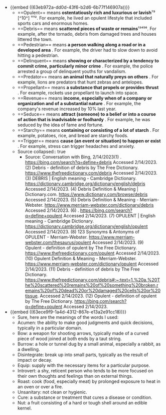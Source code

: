 - {{embed ((63eb972a-dd0d-43f6-b2d6-6b77f146907a))}}
	- ==Opulent== means **ostentatiously rich and luxurious or lavish**⁷⁹ [^10^] ¹¹¹². For example, he lived an opulent lifestyle that included sports cars and enormous homes.
	- ==Debris== means **scattered pieces of waste or remains**¹³⁴⁵⁶. For example, after the tornado, debris from damaged trees and houses littered the town.
	- ==Pedestrian== means **a person walking along a road or in a developed area**    . For example, the driver had to slow down to avoid hitting a pedestrian.
	- ==Delinquent== means **showing or characterized by a tendency to commit crime, particularly minor crime**    . For example, the police arrested a group of delinquent youths for vandalism.
	- ==Predator== means **an animal that naturally preys on others**    . For example, lions are predators that hunt zebras and antelopes.
	- ==Propellant== means **a substance that propels or provides thrust**    . For example, rockets use propellant to launch into space.
	- ==Revenue== means **income, especially when of a company or organization and of a substantial nature**    . For example, the company's revenue increased by 10% last year.
	- ==Seduce== means **attract (someone) to a belief or into a course of action that is inadvisable or foolhardy**    . For example, he was seduced by the idea of fame and fortune.
	- ==Starchy== means **containing or consisting of a lot of starch**    . For example, potatoes, rice, and bread are starchy foods.
	- ==Trigger== means **cause (an event or situation) to happen or exist**    . For example, stress can trigger headaches and anxiety.
	- Source
	  collapsed:: true
		- Source: Conversation with Bing, 2/14/2023(1) . https://bing.com/search?q=define+debris Accessed 2/14/2023.
		  (2) Debris - definition of debris by The Free Dictionary. https://www.thefreedictionary.com/debris Accessed 2/14/2023.
		  (3) DEBRIS | English meaning - Cambridge Dictionary. https://dictionary.cambridge.org/dictionary/english/debris Accessed 2/14/2023.
		  (4) Debris Definition & Meaning | Dictionary.com. https://www.dictionary.com/browse/debris Accessed 2/14/2023.
		  (5) Debris Definition & Meaning - Merriam-Webster. https://www.merriam-webster.com/dictionary/debris Accessed 2/14/2023.
		  (6) . https://bing.com/search?q=define+opulent Accessed 2/14/2023.
		  (7) OPULENT | English meaning - Cambridge Dictionary. https://dictionary.cambridge.org/dictionary/english/opulent Accessed 2/14/2023.
		  (8) 123 Synonyms & Antonyms of OPULENT - Merriam-Webster. https://www.merriam-webster.com/thesaurus/opulent Accessed 2/14/2023.
		  (9) Opulent - definition of opulent by The Free Dictionary. https://www.thefreedictionary.com/opulent Accessed 2/14/2023.
		  (10) Opulent Definition & Meaning - Merriam-Webster. https://www.merriam-webster.com/dictionary/opulent Accessed 2/14/2023.
		  (11) Debris - definition of debris by The Free Dictionary. https://www.thefreedictionary.com/debris#:~:text=1.%20a.%20The%20scattered%20remains%20of%20something%20broken,remains%20of%20dead%20or%20damaged%20cells%20or%20tissue. Accessed 2/14/2023.
		  (12) Opulent - definition of opulent by The Free Dictionary. https://bing.com/search?q=define+opulent Accessed 2/14/2023.
- {{embed ((63ece9f9-1a4d-4312-867e-e13a2e91cc18))}}
	- Sure, here are the meanings of the words I used:
	- Acumen: the ability to make good judgments and quick decisions, typically in a particular domain.
	- Bow: a weapon for shooting arrows, typically made of a curved piece of wood joined at both ends by a taut string.
	- Burrow: a hole or tunnel dug by a small animal, especially a rabbit, as a dwelling.
	- Disintegrate: break up into small parts, typically as the result of impact or decay.
	- Equip: supply with the necessary items for a particular purpose.
	- Introvert: a shy, reticent person who tends to be more focused on their own thoughts and feelings than on external things.
	- Roast: cook (food, especially meat) by prolonged exposure to heat in an oven or over a fire.
	- Unsanitary: not clean or hygienic.
	- Cure: a substance or treatment that cures a disease or condition.
	- Nut: a fruit consisting of a hard or tough shell around an edible kernel.